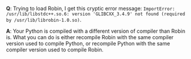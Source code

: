 **Q**: Trying to load Robin, I get this cryptic error message:
`ImportError: /usr/lib/libstdc++.so.6: version 'GLIBCXX_3.4.9' not found (required by /usr/lib/librobin-1.0.so)`.

**A**: Your Python is compiled with a different version of compiler than Robin is.
What you can do is either recompile Robin with the same compiler version used to compile Python, or recompile Python with the same compiler version used to compile Robin.